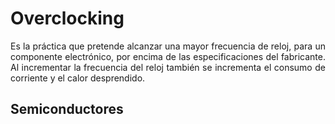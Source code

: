 # Overclocking
<div style="text-align: justify;">
Es la práctica que pretende alcanzar una mayor frecuencia de reloj, para un componente electrónico, por encima de las especificaciones del fabricante. Al incrementar la frecuencia del reloj también se incrementa el consumo de corriente y el calor desprendido.
</div>

## Semiconductores
<div style="text-align: justify;">
	
</div>